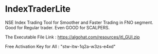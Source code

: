 # IndexTraderLite
NSE Index Trading Tool for Smoother and Faster Trading in FNO segment. Good for Regular trader. Even GOOD for SCALPERS.

The Executable File Link : https://algohat.com/resources/itl_GUI.zip

Free Activation Key for All : "stw-itw-1q2a-w3zs-e4xd"
